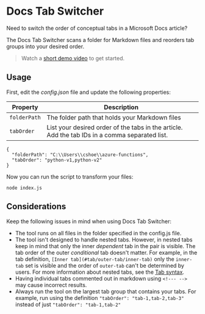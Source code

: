 # Docs Tab Switcher

Need to switch the order of conceptual tabs in a Microsoft Docs article?

The Docs Tab Switcher scans a folder for Markdown files and reorders tab groups into your desired order.

> Watch a [short demo video](https://youtu.be/LNglYMhmboo?feature=shared) to get started.

## Usage

First, edit the *config.json* file and update the following properties:

| Property | Description |
|---|---|
| `folderPath` | The folder path that holds your Markdown files |
| `tabOrder` | List your desired order of the tabs in the article. Add the tab IDs in a comma separated list.  |

```
{
  "folderPath": "C:\\Users\\cshoe\\azure-functions",
  "tabOrder": "python-v1,python-v2"
}
```

Now you can run the script to transform your files:

```
node index.js
```

## Considerations

Keep the following issues in mind when using Docs Tab Switcher:

+ The tool runs on all files in the folder specified in the config.js file. 
+ The tool isn't designed to handle nested tabs. However, in nested tabs keep in mind that only the inner _dependent_ tab in the pair is visible. The tab order of the outer _conditional_ tab doesn't matter. For example, in the tab definition, `[Inner tab](#tab/outer-tab/inner-tab)` only the `inner-tab` set is visible and the order of `outer-tab` can't be determined by users. For more information about nested tabs, see the [Tab syntax](https://review.learn.microsoft.com/help/platform/validation-ref/tabbed-conceptual?branch=main#tab-syntax). 
+ Having individual tabs commented out in markdown using `<!--- -->` may cause incorrect results. 
+ Always run the tool on the largest tab group that contains your tabs. For example, run using the definition `"tabOrder": "tab-1,tab-2,tab-3"` instead of just `"tabOrder": "tab-1,tab-2"` 